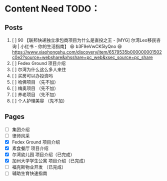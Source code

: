 # Content Need TODO：

## Posts

1. [ ] 90 【联邦快递独立承包商项目为什么是直投之王 - [MYG] 尔湾Leo移民咨询 | 小红书 - 你的生活指南】 😆 b3F9eVwCK5lyQno 😆 https://www.xiaohongshu.com/discovery/item/6579535b000000001502c0e2?source=webshare&xhsshare=pc_web&xsec_source=pc_share
2. [ ] Fedex Ground 项目介绍
3. [ ] 尔湾为什么这么多人来住
4. [ ] 买房可以办投资吗
5. [ ] 哈佛项目 （先不加）
6. [ ] 梅奥项目 （先不加）
7. [ ] 养老项目 （先不加）
8. [ ] 个人护理美容 （先不加）

## Pages

- [ ] 集团介绍
- [ ] 律师风采
- [x] Fedex Ground 项目介绍
- [x] 素食餐厅 项目介绍
- [x] 尔湾幼儿园 项目介绍（已完成）
- [x] 加州大学学生公寓 项目介绍（已完成）
- [ ] 福克斯物业开发 （已完成）
- [ ] 辅助生育快速指南
